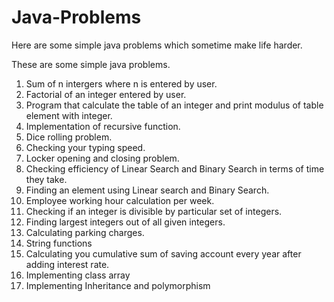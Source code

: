 Java-Problems
=============

Here are some simple java problems which sometime make life harder.

These are some simple java problems.

1) Sum of n intergers where n is entered by user.
2) Factorial of an integer entered by user.
3) Program that calculate the table of an integer and print modulus of table element with integer.
4) Implementation of recursive function.
5) Dice rolling problem.
6) Checking your typing speed.
7) Locker opening and closing problem.
8) Checking efficiency of Linear Search and Binary Search in terms of time they take.
9) Finding an element using Linear search and Binary Search.
10) Employee working hour calculation per week.
11) Checking if an integer is divisible by particular set of integers.
12) Finding largest integers out of all given integers.
13) Calculating parking charges.
14) String functions
15) Calculating you cumulative sum of saving account every year after adding interest rate.
16) Implementing class array
17) Implementing Inheritance and polymorphism
